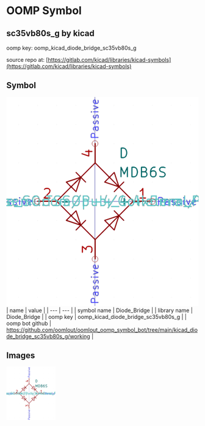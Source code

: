 # OOMP Symbol  
## sc35vb80s_g  by kicad  
  
oomp key: oomp_kicad_diode_bridge_sc35vb80s_g  
  
source repo at: [https://gitlab.com/kicad/libraries/kicad-symbols](https://gitlab.com/kicad/libraries/kicad-symbols)  
## Symbol  
  
[![working.png](working_600.png)](working.png)  
| name | value | 
| --- | --- | 
| symbol name | Diode_Bridge | 
| library name | Diode_Bridge | 
| oomp key | oomp_kicad_diode_bridge_sc35vb80s_g | 
| oomp bot github | https://github.com/oomlout/oomlout_oomp_symbol_bot/tree/main/kicad_diode_bridge_sc35vb80s_g/working | 
## Images  
  
[![working.png](working_140.png)](working.png)  
